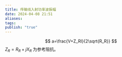 ```yaml
---
title: 传输线入射功率波振幅
date: 2024-04-08 21:51
aliases: 
tags: 
publish: "true"
---
```

$$
a=\frac{V+Z_RI}{2\sqrt{R_R}}
$$
$Z_{R}=R_{R}+jX_{R}$ 为参考阻抗。 